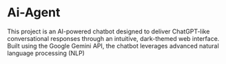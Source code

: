 # Ai-Agent
This project is an AI-powered chatbot designed to deliver ChatGPT-like conversational responses through an intuitive, dark-themed web interface. Built using the Google Gemini API, the chatbot leverages advanced natural language processing (NLP)
